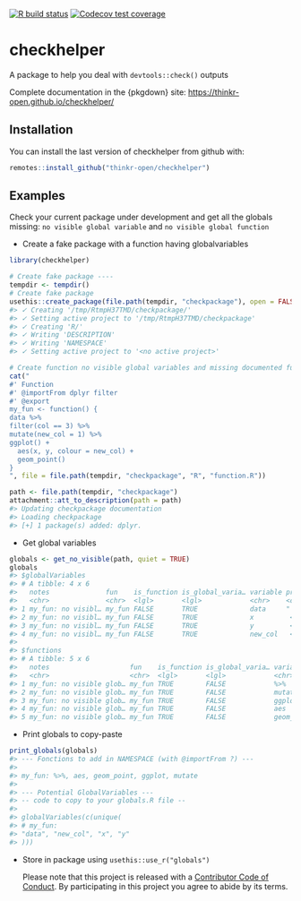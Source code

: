 
<!-- README.md is generated from README.Rmd. Please edit that file -->

<!-- badges: start -->

[![R build
status](https://github.com/ThinkR-open/checkhelper/workflows/R-CMD-check/badge.svg)](https://github.com/ThinkR-open/checkhelper/actions)
[![Codecov test
coverage](https://codecov.io/gh/ThinkR-open/checkhelper/branch/master/graph/badge.svg)](https://codecov.io/gh/ThinkR-open/checkhelper?branch=master)
<!-- badges: end -->

# checkhelper

A package to help you deal with `devtools::check()` outputs

Complete documentation in the {pkgdown} site:
<https://thinkr-open.github.io/checkhelper/>

## Installation

You can install the last version of checkhelper from github with:

``` r
remotes::install_github("thinkr-open/checkhelper")
```

## Examples

Check your current package under development and get all the globals
missing: `no visible global variable` and `no visible global function`

  - Create a fake package with a function having globalvariables

<!-- end list -->

``` r
library(checkhelper)

# Create fake package ----
tempdir <- tempdir()
# Create fake package
usethis::create_package(file.path(tempdir, "checkpackage"), open = FALSE)
#> ✓ Creating '/tmp/RtmpH37TMD/checkpackage/'
#> ✓ Setting active project to '/tmp/RtmpH37TMD/checkpackage'
#> ✓ Creating 'R/'
#> ✓ Writing 'DESCRIPTION'
#> ✓ Writing 'NAMESPACE'
#> ✓ Setting active project to '<no active project>'

# Create function no visible global variables and missing documented functions
cat("
#' Function
#' @importFrom dplyr filter
#' @export
my_fun <- function() {
data %>%
filter(col == 3) %>%
mutate(new_col = 1) %>%
ggplot() +
  aes(x, y, colour = new_col) +
  geom_point()
}
", file = file.path(tempdir, "checkpackage", "R", "function.R"))

path <- file.path(tempdir, "checkpackage")
attachment::att_to_description(path = path)
#> Updating checkpackage documentation
#> Loading checkpackage
#> [+] 1 package(s) added: dplyr.
```

  - Get global variables

<!-- end list -->

``` r
globals <- get_no_visible(path, quiet = TRUE)
globals
#> $globalVariables
#> # A tibble: 4 x 6
#>   notes              fun    is_function is_global_varia… variable proposed      
#>   <chr>              <chr>  <lgl>       <lgl>            <chr>    <chr>         
#> 1 my_fun: no visibl… my_fun FALSE       TRUE             data     "  importFrom…
#> 2 my_fun: no visibl… my_fun FALSE       TRUE             x         <NA>         
#> 3 my_fun: no visibl… my_fun FALSE       TRUE             y         <NA>         
#> 4 my_fun: no visibl… my_fun FALSE       TRUE             new_col   <NA>         
#> 
#> $functions
#> # A tibble: 5 x 6
#>   notes                    fun    is_function is_global_varia… variable proposed
#>   <chr>                    <chr>  <lgl>       <lgl>            <chr>    <chr>   
#> 1 my_fun: no visible glob… my_fun TRUE        FALSE            %>%      <NA>    
#> 2 my_fun: no visible glob… my_fun TRUE        FALSE            mutate   <NA>    
#> 3 my_fun: no visible glob… my_fun TRUE        FALSE            ggplot   <NA>    
#> 4 my_fun: no visible glob… my_fun TRUE        FALSE            aes      <NA>    
#> 5 my_fun: no visible glob… my_fun TRUE        FALSE            geom_po… <NA>
```

  - Print globals to copy-paste

<!-- end list -->

``` r
print_globals(globals)
#> --- Fonctions to add in NAMESPACE (with @importFrom ?) ---
#> 
#> my_fun: %>%, aes, geom_point, ggplot, mutate
#> 
#> --- Potential GlobalVariables ---
#> -- code to copy to your globals.R file --
#> 
#> globalVariables(c(unique(
#> # my_fun: 
#> "data", "new_col", "x", "y"
#> )))
```

  - Store in package using `usethis::use_r("globals")`
    
    Please note that this project is released with a [Contributor Code
    of Conduct](CODE_OF_CONDUCT.md). By participating in this project
    you agree to abide by its terms.
